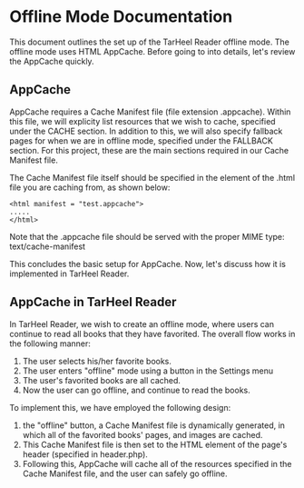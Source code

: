 Offline Mode Documentation
===========================

This document outlines the set up of the TarHeel Reader offline mode. The
offline mode uses HTML AppCache. Before going to into details, let's review
the AppCache quickly.

AppCache
----------------------------

AppCache requires a Cache Manifest file (file extension .appcache). Within
this file, we will explicity list resources that we wish to cache, specified 
under the CACHE section. In addition to this, we will also specify fallback
pages for when we are in offline mode, specified under the FALLBACK section. For
this project, these are the main sections required in our Cache Manifest file.

The Cache Manifest file itself should be specified in the <html> element of the
.html file you are caching from, as shown below:

    <html manifest = "test.appcache">
    .....
    </html>

Note that the .appcache file should be served with the proper MIME type:
    text/cache-manifest

This concludes the basic setup for AppCache. Now, let's discuss how it is
implemented in TarHeel Reader.

AppCache in TarHeel Reader
-------------------------------
In TarHeel Reader, we wish to create an offline mode, where users can continue
to read all books that they have favorited. The overall flow works in the following 
manner: 

1. The user selects his/her favorite books.
2. The user enters "offline" mode using a button in the Settings menu
3. The user's favorited books are all cached.
4. Now the user can go offline, and continue to read the books.

To implement this, we have employed the following design:
1. the "offline" button, a Cache Manifest file is dynamically generated, in which all of the favorited books' pages, and images are cached.
2. This Cache Manifest file is then set to the HTML element of the page's header (specified in header.php).
3. Following this, AppCache will cache all of the resources specified in the Cache Manifest file, and the user can safely go offline.

